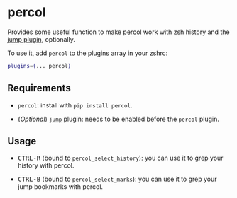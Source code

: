 # percol

Provides some useful function to make [percol](https://github.com/mooz/percol) work with zsh history and
the [jump plugin](https://github.com/coffeezhs/coffeezhs/tree/master/plugins/jump), optionally.

To use it, add `percol` to the plugins array in your zshrc:

```zsh
plugins=(... percol)
```

## Requirements

- `percol`: install with `pip install percol`.

- (_Optional_) [`jump`](https://github.com/coffeezhs/coffeezhs/tree/master/plugins/jump) plugin: needs to be
  enabled before the `percol` plugin.

## Usage

- <kbd>CTRL-R</kbd> (bound to `percol_select_history`): you can use it to grep your history with percol.

- <kbd>CTRL-B</kbd> (bound to `percol_select_marks`): you can use it to grep your jump bookmarks with percol.
